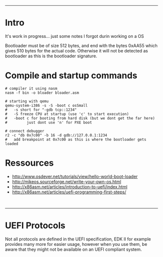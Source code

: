 ___
# Intro

It's work in progress... just some notes I forgot durin working on a OS

Bootloader must be of size 512 bytes, and end with the bytes 0xAA55 which 
gives 510 bytes for the actual code. Otherwise it will not be detected as
bootloader as this is the bootloader signature.


# Compile and startup commands

```
# compiler it using nasm
nasm -f bin -o bloader bloader.asm

# starting with qemu
qemu-system-i386 -s -S -boot c osSmall
#   -s short for "-gdb tcp::1234"
#   -S freeze CPU at startup (use 'c' to start execution)
#   -boot c for booting from hard disk (but we dont get the far here)
#         just dont use 'n' for PXE boot

# connect debugger
r2 -c "db 0x7c00" -b 16 -d gdb://127.0.0.1:1234
#   add breakpoint at 0x7c00 as this is where the bootloader gets loaded

```


# Ressources

* http://www.osdever.net/tutorials/view/hello-world-boot-loader
* http://mikeos.sourceforge.net/write-your-own-os.html
* http://x86asm.net/articles/introduction-to-uefi/index.html
* http://x86asm.net/articles/uefi-programming-first-steps/


<br/>

___
# UEFI Protocols

Not all protocols are defined in the UEFI specification, EDK II for example
provides many more for easier usage, however when you use them, be aware
that they might not be available on an UEFI compliant system.




